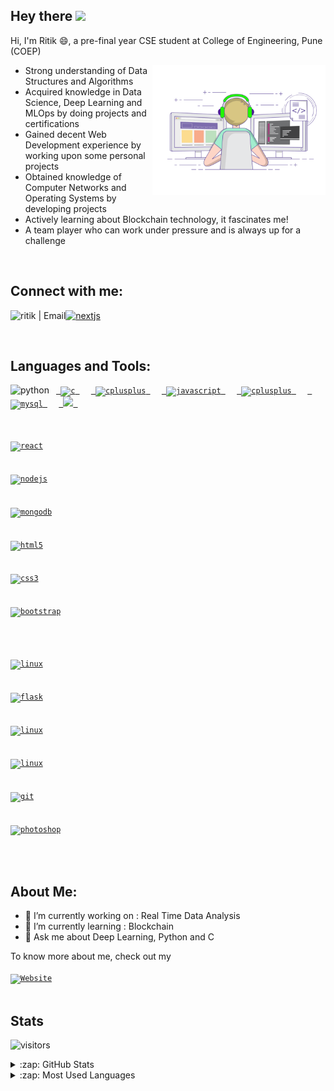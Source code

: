 <h2>Hey there <img src="https://raw.githubusercontent.com/MartinHeinz/MartinHeinz/master/wave.gif" width=30px></h2>

<!--
**ritiknaik/ritiknaik** is a ✨ _special_ ✨ repository because its `README.md` (this file) appears on your GitHub profile.

Here are some ideas to get you started:

- 🔭 I’m currently working on ...
- 🌱 I’m currently learning ...
- 👯 I’m looking to collaborate on ...
- 🤔 I’m looking for help with ...
- 💬 Ask me about ...
- 📫 How to reach me: ...
- 😄 Pronouns: ...
- ⚡ Fun fact: ...
-->
Hi, I'm Ritik 😄, a pre-final year CSE student at College of Engineering, Pune (COEP)


<img src="https://github.com/TanmayNikam/TanmayNikam/blob/main/images/dev3.gif" align ="right" width="55%">
<ul align="left">
    <li>Strong understanding of Data Structures and Algorithms</li> 
    <li>Acquired knowledge in Data Science, Deep Learning and MLOps by doing projects and certifications </li> 
    <li>Gained decent Web Development experience by working upon some personal projects</li>
    <li>Obtained knowledge of Computer Networks and Operating Systems by developing projects</li>
    <li>Actively learning about Blockchain technology, it fascinates me!</li>
    <li>A team player who can work under pressure and is always up for a challenge</li>
</ul> 

<br>

## Connect with me:
<p align="left" > 
<a href="https://www.linkedin.com/in/ritik-naik-a207551b2/" target="_blank" rel="noreferrer"  > <img src="https://img.shields.io/badge/LinkedIn-0077B5?style=for-the-badge&logo=linkedin&logoColor=white" alt="nextjs" height="30" style="margin-right: 200px;"/> </a>
<a target="_blank" href="mailto:ritiknaik23@gmail.com"><img align="left" alt="ritik | Email"  height="30" src="https://img.shields.io/badge/-Gmail-D14836?style=for-the-badge&logo=Gmail&logoColor=white" /></a>
</p>
</br>

## Languages and Tools: ##  

<p align="left>
<code> <a href="https://www.python.org" target="_blank" rel="noreferrer" > <img src="https://img.shields.io/badge/Python-FFD43B?style=for-the-badge&logo=python&logoColor=blue" alt="python"  /> </a> </code>
<code> <a href="https://www.cprogramming.com/" target="_blank" rel="noreferrer" > <img src="https://img.shields.io/badge/C-00599C?style=for-the-badge&logo=c&logoColor=white" alt="c" /> </a> </code> 
<code> <a href="https://www.w3schools.com/cpp/" target="_blank" rel="noreferrer" > <img src="https://img.shields.io/badge/C%2B%2B-4C038C?style=for-the-badge&logo=c%2B%2B&logoColor=white" alt="cplusplus" /> </a> </code>
<code> <a href="https://developer.mozilla.org/en-US/docs/Web/JavaScript" target="_blank" rel="noreferrer" > <img src="https://img.shields.io/badge/JavaScript-00146E?style=for-the-badge&logo=javascript" alt="javascript" /> </a> </code>
<code> <a href="https://soliditylang.org/" target="_blank" rel="noreferrer" > <img src="https://img.shields.io/badge/Solidity-e6e6e6?style=for-the-badge&logo=solidity&logoColor=black" alt="cplusplus" /> </a> </code>
<code> <a href="https://www.mysql.com/" target="_blank" rel="noreferrer" > <img src="https://img.shields.io/badge/MySQL-005C84?style=for-the-badge&logo=mysql&logoColor=white" alt="mysql" /> </a> </code>
<code> <a href="https://www.qt.io/" target="_blank" rel="noreferrer" > <img src="https://img.shields.io/badge/Qt-41CD52?style=for-the-badge&logo=qt&logoColor=white" /> </a> </code>

<code> <a href="https://reactjs.org/" target="_blank" rel="noreferrer" > <img src="https://img.shields.io/badge/React-20232A?style=for-the-badge&logo=react&logoColor=61DAFB" alt="react" /> </a> </code> 
<code> <a href="https://nodejs.org" target="_blank" rel="noreferrer" > <img src="https://img.shields.io/badge/Node.js-339933?style=for-the-badge&logo=nodedotjs&logoColor=white" alt="nodejs" /> </a> </code>
<code> <a href="https://www.mongodb.com/" target="_blank" rel="noreferrer" > <img src="https://img.shields.io/badge/MongoDB-3ECC06?style=for-the-badge&logo=mongodb&logoColor=black" alt="mongodb" /> </a> </code> 
<code> <a href="https://www.w3.org/html/" target="_blank" rel="noreferrer" > <img src="https://img.shields.io/badge/HTML5-E34F26?style=for-the-badge&logo=html5&logoColor=white" alt="html5"/> </a> </code>
<code> <a href="https://www.w3schools.com/css/" target="_blank" rel="noreferrer" > <img src="https://img.shields.io/badge/CSS3-1572B6?style=for-the-badge&logo=css3&logoColor=white" alt="css3" /> </a> </code>
<code> <a href="https://getbootstrap.com" target="_blank" rel="noreferrer" > <img src="https://img.shields.io/badge/Bootstrap-563D7C?style=for-the-badge&logo=bootstrap&logoColor=white" alt="bootstrap" /> </a> </code>

<code> <a href="https://www.tensorflow.org/" target="_blank" rel="noreferrer" > <img src="https://img.shields.io/badge/TensorFlow-FF6F00?style=for-the-badge&logo=TensorFlow&logoColor=white" alt="linux" /> </a> </code> 
<code> <a href="https://flask.palletsprojects.com/en/2.1.x/" target="_blank" rel="noreferrer" > <img src="https://img.shields.io/badge/Flask-000000?style=for-the-badge&logo=flask&logoColor=white" alt="flask"/> </a> </code>
<code> <a href="https://cloud.google.com" target="_blank" rel="noreferrer" > <img src="https://img.shields.io/badge/Google_Cloud-4285F4?style=for-the-badge&logo=google-cloud&logoColor=yellow" alt="linux" height="30"/> </a> </code>
<code> <a href="https://www.linux.org/" target="_blank" rel="noreferrer" > <img src="https://img.shields.io/badge/Linux-FCC624?style=for-the-badge&logo=linux&logoColor=black" alt="linux" /> </a> </code>
<code> <a href="https://git-scm.com/" target="_blank" rel="noreferrer" > <img src="https://img.shields.io/badge/GIT-E44C30?style=for-the-badge&logo=git&logoColor=white" alt="git" /> </a> </code> 
<code> <a href="https://www.adobe.com/in/products/photoshop.html" target="_blank" rel="noreferrer" > <img src="https://img.shields.io/badge/Photoshop-31A8FF?style=for-the-badge&logo=Adobe%20Photoshop&logoColor=black" alt="photoshop" /> </a> </code>

<!-- <code> <a href="https://expressjs.com" target="_blank" rel="noreferrer" > <img src="https://img.shields.io/badge/Express.js-000000?style=for-the-badge&logo=express&logoColor=white" alt="express" /> </a> </code> -->
<!-- <code> <a href="https://pandas.pydata.org/" target="_blank" rel="noreferrer" > <img src="https://img.shields.io/badge/Pandas-2C2D72?style=for-the-badge&logo=pandas&logoColor=white" alt="pandas" /> </a> </code> -->
</p>
   
</br>

## About Me:
- 🔭 I’m currently working on : Real Time Data Analysis
- 🌱 I’m currently learning : Blockchain
- 💬 Ask me about Deep Learning, Python and C

To know more about me, check out my 
<code> <a href="https://illustrious-ritiknaik-portfolio.netlify.app/" target="_blank" rel="noreferrer" > <img src="https://img.shields.io/badge/website-150469?style=plastic" alt="Website" height="20"/> </a> </code>


## Stats

![visitors](https://visitor-badge.laobi.icu/badge?page_id=ritiknaik.ritiknaik)
<!-- ![Anurag's GitHub stats](https://github-readme-stats.vercel.app/api?username=anuraghazra&show_icons=true&theme=radical) -->
<details>
  <summary>:zap: GitHub Stats</summary>

  <img align="left" alt="Ritik's GitHub Stats" src="https://github-readme-stats.vercel.app/api?username=ritiknaik&show_icons=true&theme=radical" />

</details>

<details>
  <summary>:zap: Most Used Languages</summary>

<img align="left" alt="Ritik's GitHub Top Languages" src="https://github-readme-stats.vercel.app/api/top-langs/?username=ritiknaik&layout=compact&theme=radical" />

</details>


    
